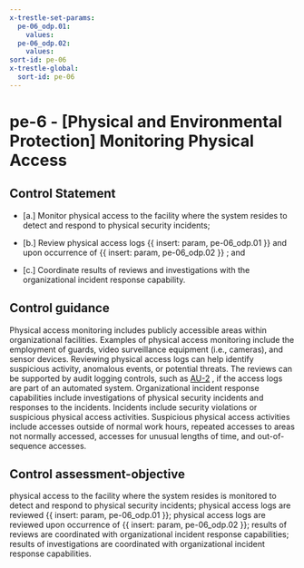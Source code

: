 ```yaml
---
x-trestle-set-params:
  pe-06_odp.01:
    values:
  pe-06_odp.02:
    values:
sort-id: pe-06
x-trestle-global:
  sort-id: pe-06
---
```


# pe-6 - \[Physical and Environmental Protection\] Monitoring Physical Access

## Control Statement

- \[a.\] Monitor physical access to the facility where the system resides to detect and respond to physical security incidents;

- \[b.\] Review physical access logs {{ insert: param, pe-06_odp.01 }} and upon occurrence of {{ insert: param, pe-06_odp.02 }} ; and

- \[c.\] Coordinate results of reviews and investigations with the organizational incident response capability.

## Control guidance

Physical access monitoring includes publicly accessible areas within organizational facilities. Examples of physical access monitoring include the employment of guards, video surveillance equipment (i.e., cameras), and sensor devices. Reviewing physical access logs can help identify suspicious activity, anomalous events, or potential threats. The reviews can be supported by audit logging controls, such as [AU-2](#au-2) , if the access logs are part of an automated system. Organizational incident response capabilities include investigations of physical security incidents and responses to the incidents. Incidents include security violations or suspicious physical access activities. Suspicious physical access activities include accesses outside of normal work hours, repeated accesses to areas not normally accessed, accesses for unusual lengths of time, and out-of-sequence accesses.

## Control assessment-objective

physical access to the facility where the system resides is monitored to detect and respond to physical security incidents;
physical access logs are reviewed {{ insert: param, pe-06_odp.01 }};
physical access logs are reviewed upon occurrence of {{ insert: param, pe-06_odp.02 }};
results of reviews are coordinated with organizational incident response capabilities;
results of investigations are coordinated with organizational incident response capabilities.
